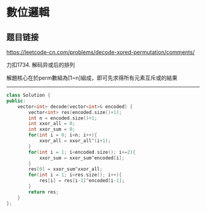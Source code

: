# 數位邏輯

## 题目链接

https://leetcode-cn.com/problems/decode-xored-permutation/comments/

力扣1734. 解码异或后的排列

解題核心在於perm數組為[1~n]組成，即可先求得所有元素互斥或的結果
    
---------------------------------------

```cpp
class Solution {
public:
    vector<int> decode(vector<int>& encoded) {
        vector<int> res(encoded.size()+1);
        int n = encoded.size()+1;
        int xxor_all = 0;
        int xxor_sum = 0;
        for(int i = 0; i<n; i++){
            xxor_all = xxor_all^(i+1);
        }
        for(int i = 1; i<encoded.size(); i+=2){
            xxor_sum = xxor_sum^encoded[i];
        }
        res[0] = xxor_sum^xxor_all;
        for(int i = 1; i<res.size(); i++){
            res[i] = res[i-1]^encoded[i-1];
        }
        return res;
    }
};
```
